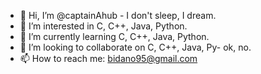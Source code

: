 - 👋 Hi, I’m @captainAhub - I don't sleep, I dream.
- 👀 I’m interested in C, C++, Java, Python. 
- 🌱 I’m currently learning C, C++, Java, Python. 
- 💞️ I’m looking to collaborate on C, C++, Java, Py- ok, no. 
- 📫 How to reach me: bidano95@gmail.com

<!---
captainAhub/captainAhub is a ✨ special ✨ repository because its `README.md` (this file) appears on your GitHub profile.
You can click the Preview link to take a look at your changes.
--->
